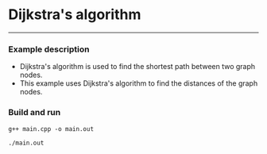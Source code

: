 # Dijkstra's algorithm

---

### Example description
- Dijkstra's algorithm is used to find the shortest path between two graph nodes.
- This example uses Dijkstra's algorithm to find the distances of the graph nodes.

### Build and run
```shell
g++ main.cpp -o main.out

./main.out
```
